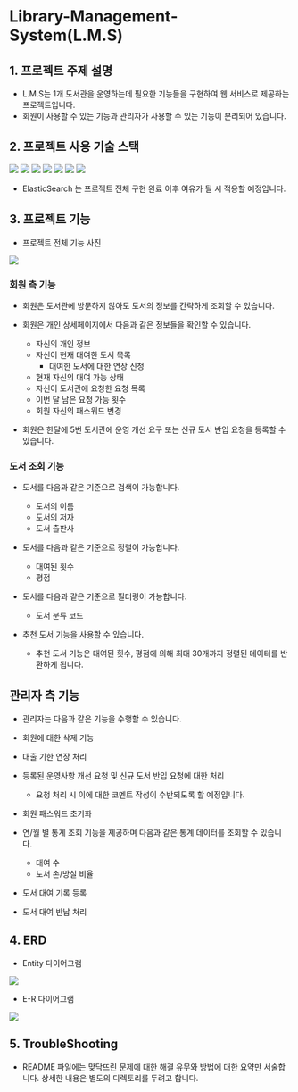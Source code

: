 # Library-Management-System(L.M.S)

## 1. 프로젝트 주제 설명
- L.M.S는 1개 도서관을 운영하는데 필요한 기능들을 구현하여 웹 서비스로 제공하는 프로젝트입니다.
- 회원이 사용할 수 있는 기능과 관리자가 사용할 수 있는 기능이 분리되어 있습니다.


## 2. 프로젝트 사용 기술 스택
<img src="https://img.shields.io/badge/java-007396?style=for-the-badge&logo=java&logoColor=white"> 
<img src="https://img.shields.io/badge/springboot-6DB33F?style=for-the-badge&logo=springboot&logoColor=white">
<img src="https://img.shields.io/badge/hibernate-59666C?style=for-the-badge&logo=hibernate&logoColor=white">
<img src="https://img.shields.io/badge/QueryDSL-003545?style=for-the-badge&logo=querydsl&logoColor=white">
<img src="https://img.shields.io/badge/mariaDB-003545?style=for-the-badge&logo=mariaDB&logoColor=white">
<img src="https://img.shields.io/badge/redis-DC382D?style=for-the-badge&logo=redis&logoColor=white">
<img src="https://img.shields.io/badge/elasticsearch-005571?style=for-the-badge&logo=elasticsearch&logoColor=white">
<br>

- ElasticSearch 는 프로젝트 전체 구현 완료 이후 여유가 될 시 적용할 예정입니다.


## 3. 프로젝트 기능

- 프로젝트 전체 기능 사진
<img src="https://github.com/ForteEscape/library-management-system/assets/24915062/9dd452a8-89f8-4628-a5c2-e127dad1d731">



### 회원 측 기능
- 회원은 도서관에 방문하지 않아도 도서의 정보를 간략하게 조회할 수 있습니다.


- 회원은 개인 상세페이지에서 다음과 같은 정보들을 확인할 수 있습니다.
  - 자신의 개인 정보
  - 자신이 현재 대여한 도서 목록
    - 대여한 도서에 대한 연장 신청
  - 현재 자신의 대여 가능 상태
  - 자신이 도서관에 요청한 요청 목록
  - 이번 달 남은 요청 가능 횟수
  - 회원 자신의 패스워드 변경


- 회원은 한달에 5번 도서관에 운영 개선 요구 또는 신규 도서 반입 요청을 등록할 수 있습니다.

### 도서 조회 기능
- 도서를 다음과 같은 기준으로 검색이 가능합니다.
  - 도서의 이름
  - 도서의 저자
  - 도서 출판사

  
- 도서를 다음과 같은 기준으로 정렬이 가능합니다.
  - 대여된 횟수
  - 평점


- 도서를 다음과 같은 기준으로 필터링이 가능합니다.
  - 도서 분류 코드



- 추천 도서 기능을 사용할 수 있습니다.
  - 추천 도서 기능은 대여된 횟수, 평점에 의해 최대 30개까지 정렬된 데이터를 반환하게 됩니다.


## 관리자 측 기능
- 관리자는 다음과 같은 기능을 수행할 수 있습니다.


- 회원에 대한 삭제 기능


- 대출 기한 연장 처리


- 등록된 운영사항 개선 요청 및 신규 도서 반입 요청에 대한 처리
  - 요청 처리 시 이에 대한 코멘트 작성이 수반되도록 할 예정입니다.


- 회원 패스워드 초기화


- 연/월 별 통계 조회 기능을 제공하며 다음과 같은 통계 데이터를 조회할 수 있습니다.
  - 대여 수
  - 도서 손/망실 비율


- 도서 대여 기록 등록


- 도서 대여 반납 처리
 
## 4. ERD

- Entity 다이어그램
<img src="https://github.com/ForteEscape/Library-Management-System/assets/24915062/0e926999-87b5-4a4b-976f-04030ba6c860">


- E-R 다이어그램
<img src="https://github.com/ForteEscape/Library-Management-System/assets/24915062/7412493e-2e53-4af5-9f81-094fcec5f3fa">


## 5. TroubleShooting
- README 파일에는 맞닥뜨린 문제에 대한 해결 유무와 방법에 대한 요약만 서술합니다. 상세한 내용은 별도의 디렉토리를 두려고 합니다.
